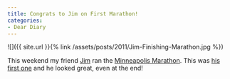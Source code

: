 ```yaml
---
title: Congrats to Jim on First Marathon!
categories:
- Dear Diary
---
```


![]({{ site.url }}{% link /assets/posts/2011/Jim-Finishing-Marathon.jpg %})
  



This weekend my friend [Jim](http://www.jimbernard.net/) ran the [Minneapolis Marathon](http://www.teamortho.us/Minneapolis-Marathon/). This was [his first one](http://www.jimbernard.net/minneapolismarathon/) and he looked great, even at the end!
